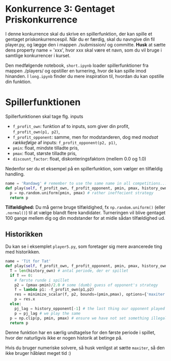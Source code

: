# Konkurrence 3: Gentaget Priskonkurrence

I denne konkurrence skal du skrive en spillerfunktion, der kan spille et gentaget priskonkurrencespil. 
Når du er færdig, skal du navngive din fil player.py, og lægge den i mappen ./submission/ og committe. **Husk** at sætte dens property name = 'xxx', hvor xxx skal være et navn, som du vil bruge i samtlige konkurrencer i kurset.

Den medfølgende notebook, `short.ipynb` loader spillerfunktioner fra mappen ./players/ og opstiller en turnering, hvor de kan spille imod hinanden. I `long.ipynb` finder du mere inspiration til, hvordan du kan opstille din funktion. 

# Spillerfunktionen

Spillerfunktionen skal tage flg. inputs

* `f_profit_own`: funktion af to inputs, som giver din profit, `f_profit_own(p1, p2)`,
* `f_profit_opponent`: samme, men for modstanderen, dog med *modsat rækkefølge* af inputs: `f_profit_opponent(p2, p1)`,
* `pmin`: float, mindste tilladte pris,
* `pmax`: float, største tilladte pris,
* `discount_factor`: float, diskonteringsfaktorn (mellem 0.0 og 1.0)

Nedenfor ser du et eksempel på en spillerfunktion, som vælger en tilfældig handling.

```Python
name = 'Randawg' # remember to use the same name in all competitions... 
def play(self, f_profit_own, f_profit_opponent, pmin, pmax, history_own, history_opponent, discount_factor):
  p = np.random.uniform(pmin, pmax) # rather ineffecient strategy
  return p 
```

**Tilfældighed:** Du må gerne bruge tilfældighed, fx `np.random.uniform()` (eller `.normal()`) til at vælge blandt flere kandidater. 
Turneringen vil blive gentaget 100 gange mellem dig og din modstander for at midle sådan tilfældighed ud.

## Historikken 

Du kan se i eksemplet `player5.py`, som foretager sig mere avancerede ting med historikken. 

```Python
name = 'Tit for Tat'
def play(self, f_profit_own, f_profit_opponent, pmin, pmax, history_own, history_opponent, discount_factor):
  T = len(history_own) # antal periode, der er spillet 
  if T == 0: 
    # første runde i spillet
    p2 = (pmax-pmin)/2.0 # some (dumb) guess of opponent's strategy
    f = lambda p1: -f_profit_own(p1,p2)
    res = minimize_scalar(f, p2, bounds=(pmin,pmax), options={'maxiter': 20})
    p = res.x
  else: 
    pj_lag = history_opponent[-1] # the last thing our opponent played 
    p = pj_lag # we play the same 
  p = np.clip(p, pmin, pmax) # ensure we have not set something illegal
  return p 
```

Denne funktion har en særlig undtagelse for den første periode i spillet, hvor der naturligvis ikke er nogen historik at betinge på. 

Hvis du bruger numeriske solvere, så husk venligst at sætte `maxiter`, så den ikke bruger håbløst meget tid :) 


